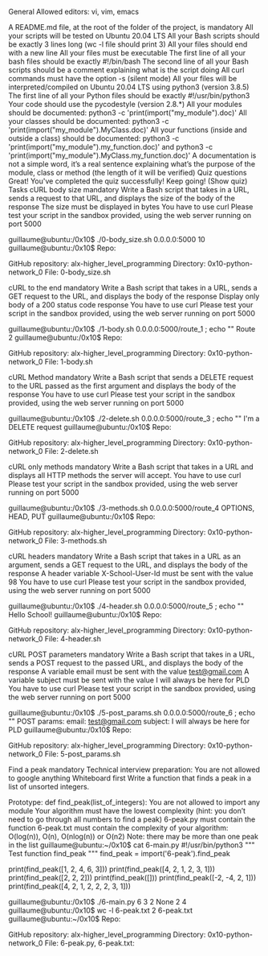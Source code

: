 General Allowed editors: vi, vim, emacs

A README.md file, at the root of the folder of the project, is mandatory All your scripts will be tested on Ubuntu 20.04 LTS All your Bash scripts should be exactly 3 lines long (wc -l file should print 3) All your files should end with a new line All your files must be executable The first line of all your bash files should be exactly #!/bin/bash The second line of all your Bash scripts should be a comment explaining what is the script doing All curl commands must have the option -s (silent mode) All your files will be interpreted/compiled on Ubuntu 20.04 LTS using python3 (version 3.8.5) The first line of all your Python files should be exactly #!/usr/bin/python3 Your code should use the pycodestyle (version 2.8.*) All your modules should be documented: python3 -c 'print(import("my_module").doc)' All your classes should be documented: python3 -c 'print(import("my_module").MyClass.doc)' All your functions (inside and outside a class) should be documented: python3 -c 'print(import("my_module").my_function.doc)' and python3 -c 'print(import("my_module").MyClass.my_function.doc)' A documentation is not a simple word, it’s a real sentence explaining what’s the purpose of the module, class or method (the length of it will be verified) Quiz questions Great! You've completed the quiz successfully! Keep going! (Show quiz) Tasks
cURL body size mandatory Write a Bash script that takes in a URL, sends a request to that URL, and displays the size of the body of the response
The size must be displayed in bytes You have to use curl Please test your script in the sandbox provided, using the web server running on port 5000

guillaume@ubuntu:/0x10$ ./0-body_size.sh 0.0.0.0:5000 10 guillaume@ubuntu:/0x10$ Repo:

GitHub repository: alx-higher_level_programming Directory: 0x10-python-network_0 File: 0-body_size.sh

cURL to the end mandatory Write a Bash script that takes in a URL, sends a GET request to the URL, and displays the body of the response
Display only body of a 200 status code response You have to use curl Please test your script in the sandbox provided, using the web server running on port 5000

guillaume@ubuntu:/0x10$ ./1-body.sh 0.0.0.0:5000/route_1 ; echo "" Route 2 guillaume@ubuntu:/0x10$ Repo:

GitHub repository: alx-higher_level_programming Directory: 0x10-python-network_0 File: 1-body.sh

cURL Method mandatory Write a Bash script that sends a DELETE request to the URL passed as the first argument and displays the body of the response
You have to use curl Please test your script in the sandbox provided, using the web server running on port 5000

guillaume@ubuntu:/0x10$ ./2-delete.sh 0.0.0.0:5000/route_3 ; echo "" I'm a DELETE request guillaume@ubuntu:/0x10$ Repo:

GitHub repository: alx-higher_level_programming Directory: 0x10-python-network_0 File: 2-delete.sh

cURL only methods mandatory Write a Bash script that takes in a URL and displays all HTTP methods the server will accept.
You have to use curl Please test your script in the sandbox provided, using the web server running on port 5000

guillaume@ubuntu:/0x10$ ./3-methods.sh 0.0.0.0:5000/route_4 OPTIONS, HEAD, PUT guillaume@ubuntu:/0x10$ Repo:

GitHub repository: alx-higher_level_programming Directory: 0x10-python-network_0 File: 3-methods.sh

cURL headers mandatory Write a Bash script that takes in a URL as an argument, sends a GET request to the URL, and displays the body of the response
A header variable X-School-User-Id must be sent with the value 98 You have to use curl Please test your script in the sandbox provided, using the web server running on port 5000

guillaume@ubuntu:/0x10$ ./4-header.sh 0.0.0.0:5000/route_5 ; echo "" Hello School! guillaume@ubuntu:/0x10$ Repo:

GitHub repository: alx-higher_level_programming Directory: 0x10-python-network_0 File: 4-header.sh

cURL POST parameters mandatory Write a Bash script that takes in a URL, sends a POST request to the passed URL, and displays the body of the response
A variable email must be sent with the value test@gmail.com A variable subject must be sent with the value I will always be here for PLD You have to use curl Please test your script in the sandbox provided, using the web server running on port 5000

guillaume@ubuntu:/0x10$ ./5-post_params.sh 0.0.0.0:5000/route_6 ; echo "" POST params: email: test@gmail.com subject: I will always be here for PLD guillaume@ubuntu:/0x10$ Repo:

GitHub repository: alx-higher_level_programming Directory: 0x10-python-network_0 File: 5-post_params.sh

Find a peak mandatory Technical interview preparation:
You are not allowed to google anything Whiteboard first Write a function that finds a peak in a list of unsorted integers.

Prototype: def find_peak(list_of_integers): You are not allowed to import any module Your algorithm must have the lowest complexity (hint: you don’t need to go through all numbers to find a peak) 6-peak.py must contain the function 6-peak.txt must contain the complexity of your algorithm: O(log(n)), O(n), O(nlog(n)) or O(n2) Note: there may be more than one peak in the list guillaume@ubuntu:~/0x10$ cat 6-main.py #!/usr/bin/python3 """ Test function find_peak """ find_peak = import('6-peak').find_peak

print(find_peak([1, 2, 4, 6, 3])) print(find_peak([4, 2, 1, 2, 3, 1])) print(find_peak([2, 2, 2])) print(find_peak([])) print(find_peak([-2, -4, 2, 1])) print(find_peak([4, 2, 1, 2, 2, 2, 3, 1]))

guillaume@ubuntu:/0x10$ ./6-main.py 6 3 2 None 2 4 guillaume@ubuntu:/0x10$ wc -l 6-peak.txt 2 6-peak.txt guillaume@ubuntu:~/0x10$ Repo:

GitHub repository: alx-higher_level_programming Directory: 0x10-python-network_0 File: 6-peak.py, 6-peak.txt:

